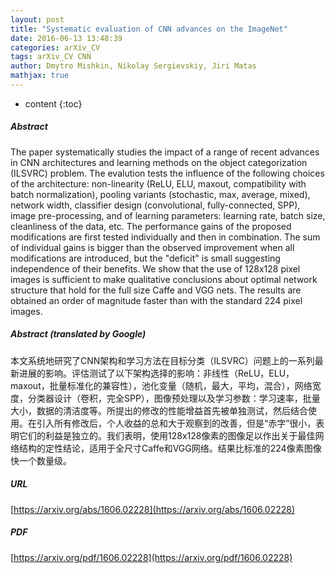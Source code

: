```yaml
---
layout: post
title: "Systematic evaluation of CNN advances on the ImageNet"
date: 2016-06-13 13:48:39
categories: arXiv_CV
tags: arXiv_CV CNN
author: Dmytro Mishkin, Nikolay Sergievskiy, Jiri Matas
mathjax: true
---
```


* content
{:toc}

##### Abstract
The paper systematically studies the impact of a range of recent advances in CNN architectures and learning methods on the object categorization (ILSVRC) problem. The evalution tests the influence of the following choices of the architecture: non-linearity (ReLU, ELU, maxout, compatibility with batch normalization), pooling variants (stochastic, max, average, mixed), network width, classifier design (convolutional, fully-connected, SPP), image pre-processing, and of learning parameters: learning rate, batch size, cleanliness of the data, etc. The performance gains of the proposed modifications are first tested individually and then in combination. The sum of individual gains is bigger than the observed improvement when all modifications are introduced, but the "deficit" is small suggesting independence of their benefits. We show that the use of 128x128 pixel images is sufficient to make qualitative conclusions about optimal network structure that hold for the full size Caffe and VGG nets. The results are obtained an order of magnitude faster than with the standard 224 pixel images.

##### Abstract (translated by Google)
本文系统地研究了CNN架构和学习方法在目标分类（ILSVRC）问题上的一系列最新进展的影响。评估测试了以下架构选择的影响：非线性（ReLU，ELU，maxout，批量标准化的兼容性），池化变量（随机，最大，平均，混合），网络宽度，分类器设计（卷积，完全SPP），图像预处理以及学习参数：学习速率，批量大小，数据的清洁度等。所提出的修改的性能增益首先被单独测试，然后结合使用。在引入所有修改后，个人收益的总和大于观察到的改善，但是“赤字”很小，表明它们的利益是独立的。我们表明，使用128x128像素的图像足以作出关于最佳网络结构的定性结论，适用于全尺寸Caffe和VGG网络。结果比标准的224像素图像快一个数量级。

##### URL
[https://arxiv.org/abs/1606.02228](https://arxiv.org/abs/1606.02228)

##### PDF
[https://arxiv.org/pdf/1606.02228](https://arxiv.org/pdf/1606.02228)


